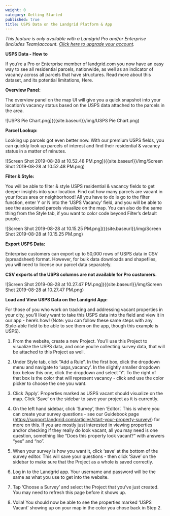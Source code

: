 ```yaml
---
weight: 0
category: Getting Started
published: true
title: USPS Data on the Landgrid Platform & App
---
```

_This feature is only available with a Landgrid Pro and/or Enterprise (Includes Team)account. [Click here to upgrade your account](https://landgrid.com/plans)._

**USPS Data - How to**

If you’re a Pro or Enterprise member of landgrid.com you now have an easy way to see all residential parcels, nationwide, as well as an indicator of vacancy across all parcels that have structures. Read more about this dataset, and its potential limitations, Here.

**Overview Panel:**

The overview panel on the map UI will give you a quick snapshot into your location’s vacancy status based on the USPS data attached to the parcels in the area.

![USPS Pie Chart.png]({{site.baseurl}}/img/USPS Pie Chart.png)


**Parcel Lookup:**

Looking up parcels got even better now. With our premium USPS fields, you can quickly look up parcels of interest and find their residential & vacancy status in a matter of minutes.

![Screen Shot 2019-08-28 at 10.52.48 PM.png]({{site.baseurl}}/img/Screen Shot 2019-08-28 at 10.52.48 PM.png)


**Filter & Style:**

You will be able to filter & style USPS residential & vacancy fields to get deeper insights into your location. Find out how many parcels are vacant in your focus area or neighborhood!
All you have to do is go to the filter function, enter Y or N into the ‘USPS Vacancy’ field, and you will be able to see the associated parcels visualize on the map. You can also do the same thing from the Style tab, if you want to color code beyond Filter’s default purple.

![Screen Shot 2019-08-28 at 10.15.25 PM.png]({{site.baseurl}}/img/Screen Shot 2019-08-28 at 10.15.25 PM.png)


**Export USPS Data:**

Enterprise customers can export up to 50,000 rows of USPS data in CSV (spreadsheet) format. However, for bulk data downloads and shapefiles, you will need to license our parcel data separately.

**CSV exports of the USPS columns are not available for Pro customers.**

![Screen Shot 2019-08-28 at 10.27.47 PM.png]({{site.baseurl}}/img/Screen Shot 2019-08-28 at 10.27.47 PM.png)


**Load and View USPS Data on the Landgrid App:**

For those of you who work on tracking and addressing vacant properties in your city, you’ll likely want to take this USPS data into the field and view it in our app - here’s how! (Note: you can follow these same steps with any Style-able field to be able to see them on the app, though this example is USPS).

1. From the website, create a new Project. You’ll use this Project to visualize the USPS data, and once you’re collecting survey data, that will be attached to this Project as well.

2. Under Style tab, click “Add a Rule”. In the first box, click the dropdown menu and navigate to ‘usps_vacancy’.
In the slightly smaller dropdown box below this one, click the dropdown and select ‘Y’. To the right of that box is the color that will represent vacancy - click and use the color picker to choose the one you want.

3. Click ‘Apply’. Properties marked as USPS vacant should visualize on the map. Click ‘Save’ on the sidebar to save your project as it is currently.

4. On the left hand sidebar, click ‘Survey’, then ‘Editor’. This is where you can create your survey questions - see our Guidebook page (https://support.landgrid.com/articles/start-your-property-survey/) for more on this. If you are mostly just interested in viewing properties and/or checking if they really do look vacant, all you may need is one question, something like “Does this property look vacant?” with answers “yes” and “no”.

5. When your survey is how you want it, click ‘save’ at the bottom of the survey editor. This will save your questions - then click ‘Save’ on the sidebar to make sure that the Project as a whole is saved correctly.

6. Log in to the Landgrid app. Your username and password will be the same as what you use to get into the website.

7. Tap ‘Choose a Survey’ and select the Project that you’ve just created. You may need to refresh this page before it shows up.

8. Voila! You should now be able to see the properties marked ‘USPS Vacant’ showing up on your map in the color you chose back in Step 2.
